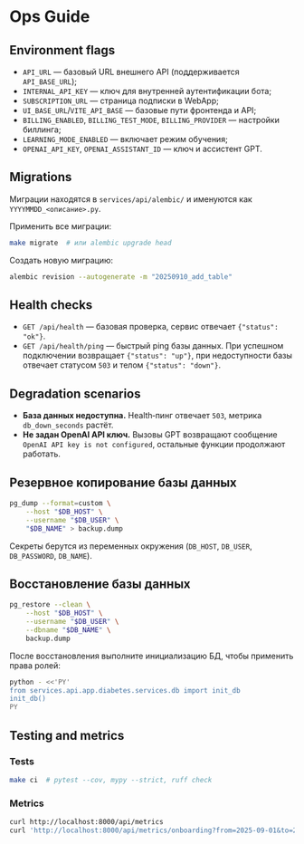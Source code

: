 # Ops Guide

## Environment flags

- `API_URL` — базовый URL внешнего API (поддерживается `API_BASE_URL`);
- `INTERNAL_API_KEY` — ключ для внутренней аутентификации бота;
- `SUBSCRIPTION_URL` — страница подписки в WebApp;
- `UI_BASE_URL`/`VITE_API_BASE` — базовые пути фронтенда и API;
- `BILLING_ENABLED`, `BILLING_TEST_MODE`, `BILLING_PROVIDER` — настройки биллинга;
- `LEARNING_MODE_ENABLED` — включает режим обучения;
- `OPENAI_API_KEY`, `OPENAI_ASSISTANT_ID` — ключ и ассистент GPT.

## Migrations

Миграции находятся в `services/api/alembic/` и именуются как
`YYYYMMDD_<описание>.py`.

Применить все миграции:

```bash
make migrate  # или alembic upgrade head
```

Создать новую миграцию:

```bash
alembic revision --autogenerate -m "20250910_add_table"
```

## Health checks

- `GET /api/health` — базовая проверка, сервис отвечает `{"status": "ok"}`.
- `GET /api/health/ping` — быстрый ping базы данных. При успешном подключении
  возвращает `{"status": "up"}`, при недоступности базы отвечает статусом
  `503` и телом `{"status": "down"}`.

## Degradation scenarios

- **База данных недоступна.** Health‑пинг отвечает `503`, метрика
  `db_down_seconds` растёт.
- **Не задан OpenAI API ключ.** Вызовы GPT возвращают сообщение
  `OpenAI API key is not configured`, остальные функции продолжают работать.

## Резервное копирование базы данных

```bash
pg_dump --format=custom \
    --host "$DB_HOST" \
    --username "$DB_USER" \
    "$DB_NAME" > backup.dump
```

Секреты берутся из переменных окружения (`DB_HOST`, `DB_USER`, `DB_PASSWORD`, `DB_NAME`).

## Восстановление базы данных

```bash
pg_restore --clean \
    --host "$DB_HOST" \
    --username "$DB_USER" \
    --dbname "$DB_NAME" \
    backup.dump
```

После восстановления выполните инициализацию БД, чтобы применить права ролей:

```bash
python - <<'PY'
from services.api.app.diabetes.services.db import init_db
init_db()
PY
```

## Testing and metrics

### Tests
```bash
make ci  # pytest --cov, mypy --strict, ruff check
```

### Metrics
```bash
curl http://localhost:8000/api/metrics
curl 'http://localhost:8000/api/metrics/onboarding?from=2025-09-01&to=2025-09-07'
```

